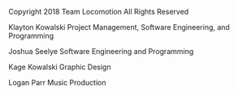 Copyright 2018 Team Locomotion All Rights Reserved

Klayton Kowalski
Project Management, Software Engineering, and Programming

Joshua Seelye
Software Engineering and Programming

Kage Kowalski
Graphic Design

Logan Parr
Music Production
